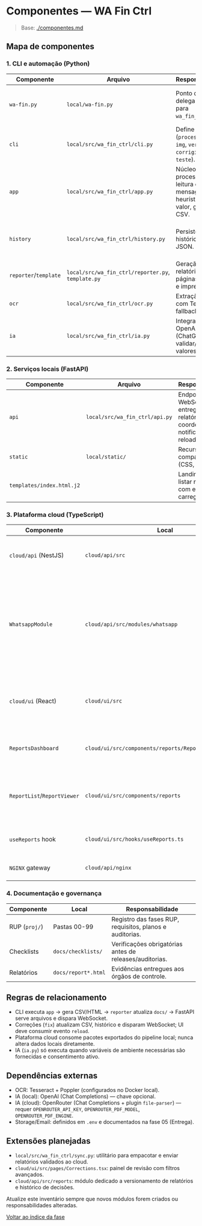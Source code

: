 <!-- proj/02-design/componentes-spec.md -->
# Componentes — WA Fin Ctrl

> Base: [./componentes.md](./componentes.md)

## Mapa de componentes

### 1. CLI e automação (Python)
| Componente | Arquivo | Responsabilidade | Notas |
| --- | --- | --- | --- |
| `wa-fin.py` | `local/wa-fin.py` | Ponto de entrada; delega comandos para `wa_fin_ctrl.cli`. | Mantém comentários de caminho e valida variáveis de ambiente. |
| `cli` | `local/src/wa_fin_ctrl/cli.py` | Define comandos (`processar`, `pdf`, `img`, `verificar`, `corrigir`, `fix`, `teste`). | Registra histórico automático. |
| `app` | `local/src/wa_fin_ctrl/app.py` | Núcleo de processamento: leitura de mensagens, OCR, heurísticas de valor, geração de CSV. | Usa constantes de `env.py`; precisa permanecer modular. |
| `history` | `local/src/wa_fin_ctrl/history.py` | Persistência de histórico com JSON. | Garantir transações atômicas (escrita -> flush). |
| `reporter`/`template` | `local/src/wa_fin_ctrl/reporter.py`, `template.py` | Geração de relatórios HTML, páginas editáveis e impressões. | Templates em `templates/*.j2`. |
| `ocr` | `local/src/wa_fin_ctrl/ocr.py` | Extração de texto com Tesseract ou fallback IA. | Deve suportar rotação automática. |
| `ia` | `local/src/wa_fin_ctrl/ia.py` | Integrações com OpenAI (ChatGPT) para validar/extrair valores. | Respeitar limites de custo e consentimento. |

### 2. Serviços locais (FastAPI)
| Componente | Arquivo | Responsabilidade | Notas |
| --- | --- | --- | --- |
| `api` | `local/src/wa_fin_ctrl/api.py` | Endpoints REST, WebSocket, entrega de relatórios; coordena notificações de reload. | Em breve: `/api/reports`, autenticação opcional. |
| `static` | `local/static/` | Recursos compartilhados (CSS, JS). | Servidos pelo FastAPI. |
| `templates/index.html.j2` | | Landing para listar relatórios, com estados de carregamento. | Deve consumir `/api/reports`. |

### 3. Plataforma cloud (TypeScript)
| Componente | Local | Responsabilidade | Status |
| --- | --- | --- | --- |
| `cloud/api` (NestJS) | `cloud/api/src` | APIs de sincronização, autenticação, notificações, monitoramento. | Refatorar de Yagnostic para finanças. |
| `WhatsappModule` | `cloud/api/src/modules/whatsapp` | Endpoint `/wa-zip`: processa ZIP do WhatsApp, filtra comprovantes, associa autores via `_chat.txt`, gera TXT `<arquivo>.txt`, envia cada mídia ao OpenRouter e grava JSON `{origem, author, extected}`. | Ativo — usa `OpenRouterModule`, envia contexto com autor e armazena saídas em `cloud/api/extracted/`. |
| `cloud/ui` (React) | `cloud/ui/src` | Dashboard de relatórios: lista `/api/reports`, incorpora visualização via iframe e metadados. | Substitui app Yagnostic; segue contratos WA Fin Ctrl. |
| `ReportsDashboard` | `cloud/ui/src/components/reports/ReportsDashboard.tsx` | Orquestra busca, estados de carregamento e seleção de relatórios. | Depende de `useReports`. |
| `ReportList`/`ReportViewer` | `cloud/ui/src/components/reports` | Lista relatórios com filtros básicos e exibe HTML em iframe respeitando scripts do pipeline. | Reutiliza HTML gerado localmente. |
| `useReports` hook | `cloud/ui/src/hooks/useReports.ts` | Consumir `/api/reports`, cachear resposta e expor `refresh`. | Tratamento de erros/unreachable API. |
| `NGINX` gateway | `cloud/api/nginx` | Rate limiting para IA, roteamento seguro. | Configura limites `1r/m` (IA) e `10r/m` (geral). |

### 4. Documentação e governança
| Componente | Local | Responsabilidade |
| --- | --- | --- |
| RUP (`proj/`) | Pastas 00-99 | Registro das fases RUP, requisitos, planos e auditorias. |
| Checklists | `docs/checklists/` | Verificações obrigatórias antes de releases/auditorias. |
| Relatórios | `docs/report*.html` | Evidências entregues aos órgãos de controle. |

## Regras de relacionamento
- CLI executa `app` → gera CSV/HTML → `reporter` atualiza `docs/` → FastAPI serve arquivos e dispara WebSocket.
- Correções (`fix`) atualizam CSV, histórico e disparam WebSocket; UI deve consumir evento `reload`.
- Plataforma cloud consome pacotes exportados do pipeline local; nunca altera dados locais diretamente.
- IA (`ia.py`) só executa quando variáveis de ambiente necessárias são fornecidas e consentimento ativo.

## Dependências externas
- OCR: Tesseract + Poppler (configurados no Docker local).
- IA (local): OpenAI (Chat Completions) — chave opcional.
- IA (cloud): OpenRouter (Chat Completions + plugin `file-parser`) — requer `OPENROUTER_API_KEY`, `OPENROUTER_PDF_MODEL`, `OPENROUTER_PDF_ENGINE`.
- Storage/Email: definidos em `.env` e documentados na fase 05 (Entrega).

## Extensões planejadas
- `local/src/wa_fin_ctrl/sync.py`: utilitário para empacotar e enviar relatórios validados ao cloud.
- `cloud/ui/src/pages/Corrections.tsx`: painel de revisão com filtros avançados.
- `cloud/api/src/reports`: módulo dedicado a versionamento de relatórios e histórico de decisões.

Atualize este inventário sempre que novos módulos forem criados ou responsabilidades alteradas.

[Voltar ao índice da fase](README-spec.md)

